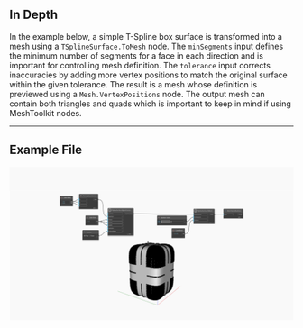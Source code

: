 ## In Depth
In the example below, a simple T-Spline box surface is transformed into a mesh using a `TSplineSurface.ToMesh` node. The `minSegments` input defines the minimum number of segments for a face in each direction and is important for controlling mesh definition. The `tolerance` input corrects inaccuracies by adding more vertex positions to match the original surface within the given tolerance. The result is a mesh whose definition is previewed using a `Mesh.VertexPositions` node. 
The output mesh can contain both triangles and quads which is important to keep in mind if using MeshToolkit nodes. 
___
## Example File

![TSplineSurface.ToMesh](./Autodesk.DesignScript.Geometry.TSpline.TSplineSurface.ToMesh_img.jpg)